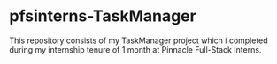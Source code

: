 # pfsinterns-TaskManager
This repository consists of my TaskManager project which i completed during my internship tenure of 1 month at Pinnacle Full-Stack Interns.
